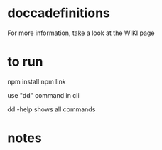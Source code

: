 # doccadefinitions
For more information, take a look at the WIKI page

# to run

npm install
npm link 

use "dd" command in cli

dd -help  shows all commands

# notes